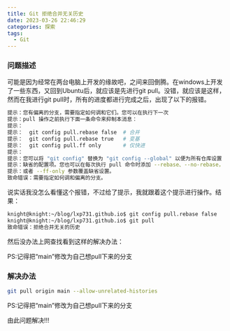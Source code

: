 ```yaml
---
title: Git 拒绝合并无关历史
date: 2023-03-26 22:46:29
categories: 探索
tags:
  - Git
---
```


### 问题描述

可能是因为经常在两台电脑上开发的缘故吧，之间来回倒腾。在windows上开发了一些东西，又回到Ubuntu后，就应该是先进行git pull。没错，就应该是这样，然而在我进行git pull时，所有的进度都进行完成之后，出现了以下的报错。

<!-- more -->

```bash 折叠代码
提示：您有偏离的分支，需要指定如何调和它们。您可以在执行下一次
提示：pull 操作之前执行下面一条命令来抑制本消息：
提示：
提示：  git config pull.rebase false  # 合并
提示：  git config pull.rebase true   # 变基
提示：  git config pull.ff only       # 仅快进
提示：
提示：您可以将 "git config" 替换为 "git config --global" 以便为所有仓库设置
提示：缺省的配置项。您也可以在每次执行 pull 命令时添加 --rebase、--no-rebase，
提示：或者 --ff-only 参数覆盖缺省设置。
致命错误：需要指定如何调和偏离的分支。
```

说实话我没怎么看懂这个报错，不过给了提示，我就跟着这个提示进行操作。结果：

```bash
knight@knight:~/blog/lxp731.github.io$ git config pull.rebase false
knight@knight:~/blog/lxp731.github.io$ git pull
致命错误：拒绝合并无关的历史
```

然后没办法上网查找看到这样的解决办法：

PS:记得把“main”修改为自己想pull下来的分支

### 解决办法

```bash
git pull origin main --allow-unrelated-histories 
```

PS:记得把“main”修改为自己想pull下来的分支

由此问题解决!!!